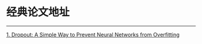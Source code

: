 
# 经典论文地址
---

[1. Dropout: A Simple Way to Prevent Neural Networks from Overfitting](https://www.cs.toronto.edu/~hinton/absps/JMLRdropout.pdf)